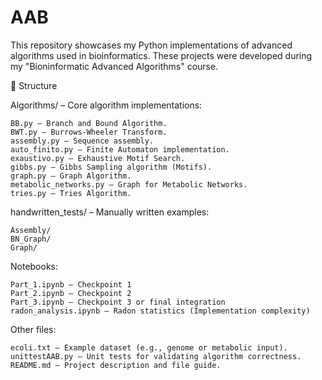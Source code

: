 # AAB
 This repository showcases my Python implementations of advanced algorithms  used in bioinformatics. These projects were developed during my "Bioninformatic Advanced Algorithms" course. 

📁 Structure

Algorithms/ – Core algorithm implementations:

    BB.py – Branch and Bound Algorithm.
    BWT.py – Burrows-Wheeler Transform.
    assembly.py – Sequence assembly.
    auto_finito.py – Finite Automaton implementation.
    exaustivo.py – Exhaustive Motif Search.
    gibbs.py – Gibbs Sampling algorithm (Motifs).
    graph.py – Graph Algorithm.
    metabolic_networks.py – Graph for Metabolic Networks.
    tries.py – Tries Algorithm.

handwritten_tests/ – Manually written examples:

    Assembly/ 
    BN_Graph/ 
    Graph/ 

Notebooks:

    Part_1.ipynb – Checkpoint 1 
    Part_2.ipynb – Checkpoint 2
    Part_3.ipynb – Checkpoint 3 or final integration
    radon_analysis.ipynb – Radon statistics (Implementation complexity)

Other files:

    ecoli.txt – Example dataset (e.g., genome or metabolic input).
    unittestAAB.py – Unit tests for validating algorithm correctness.
    README.md – Project description and file guide.
